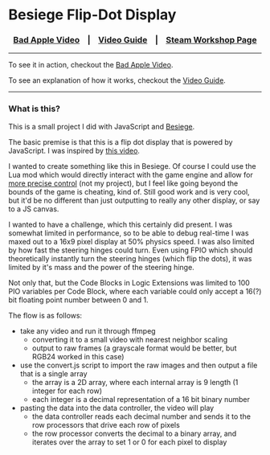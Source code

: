 # Besiege Flip-Dot Display

<div align="center">
  <h3>
    <a href="https://www.youtube.com/watch?v=6ODttESd138">Bad Apple Video</a>
    &nbsp;&nbsp;&nbsp;|&nbsp;&nbsp;&nbsp;
    <a href="https://www.youtube.com/watch?v=6Qlr-N-vw4A">Video Guide</a>
    &nbsp;&nbsp;&nbsp;|&nbsp;&nbsp;&nbsp;
    <a href="https://steamcommunity.com/sharedfiles/filedetails/?id=2809012624">Steam Workshop Page</a>
  </h3>
</div>

<hr />

To see it in action, checkout the <a href="https://www.youtube.com/watch?v=6ODttESd138">Bad Apple Video</a>.

To see an explanation of how it works, checkout the <a href="https://www.youtube.com/watch?v=6Qlr-N-vw4A">Video Guide</a>.

<hr /> 

### What is this?

This is a small project I did with JavaScript and [Besiege](https://store.steampowered.com/app/346010/Besiege/). 

The basic premise is that this is a flip dot display that is powered by JavaScript. I was inspired by [this video](https://www.youtube.com/watch?v=ko0z3SfXpm8).

I wanted to create something like this in Besiege. Of course I could use the Lua mod which would directly interact with the game engine and allow for [more precise control](https://www.youtube.com/watch?v=S1k6Un_VydI) (not my project), but I feel like going beyond the bounds of the game is cheating, kind of. Still good work and is very cool, but it'd be no different than just outputting to really any other display, or say to a JS canvas.

I wanted to have a challenge, which this certainly did present. I was somewhat limited in performance, so to be able to debug real-time I was maxed out to a 16x9 pixel display at 50% physics speed. I was also limited by how fast the steering hinges could turn. Even using FPIO which should theoretically instantly turn the steering hinges (which flip the dots), it was limited by it's mass and the power of the steering hinge.

Not only that, but the Code Blocks in Logic Extensions was limited to 100 PIO variables per Code Block, where each variable could only accept a 16(?) bit floating point number between 0 and 1.

The flow is as follows:

- take any video and run it through ffmpeg
  - converting it to a small video with nearest neighbor scaling
  - output to raw frames (a grayscale format would be better, but RGB24 worked in this case)
- use the convert.js script to import the raw images and then output a file that is a single array
  - the array is a 2D array, where each internal array is 9 length (1 integer for each row)
  - each integer is a decimal representation of a 16 bit binary number
- pasting the data into the data controller, the video will play
  - the data controller reads each decimal number and sends it to the row processors that drive each row of pixels
  - the row processor converts the decimal to a binary array, and iterates over the array to set 1 or 0 for each pixel to display

